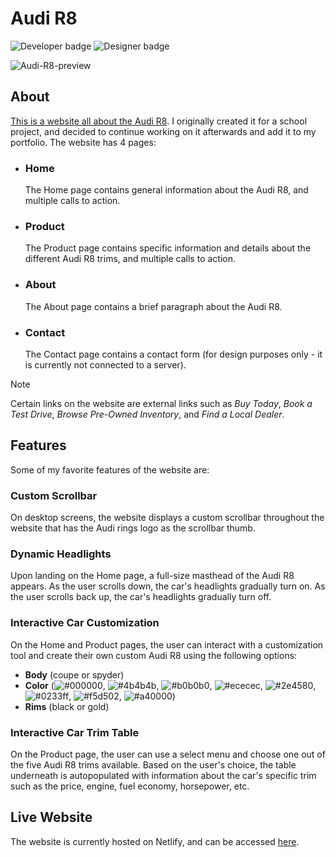 # Audi R8
<picture>
  <img alt="Developer badge" src="https://img.shields.io/badge/Developer-Mich--L5-dc022a?logo=github&logoColor=white">
</picture>
<picture>
  <img alt="Designer badge" src="https://img.shields.io/badge/Designer-Mich--L5-e6e6e6?logo=github&logoColor=white">
</picture>

![Audi-R8-preview](https://github.com/user-attachments/assets/1c7d2753-eb4f-43e9-86a0-a18a42cb80a8)



## About
[This is a website all about the Audi R8](https://michalaforest-audi-r8.netlify.app/). I originally created it for a school project, and decided to continue working on it afterwards and add it to my portfolio. The website has 4 pages:
* ### Home
  The Home page contains general information about the Audi R8, and multiple calls to action.
* ### Product
  The Product page contains specific information and details about the different Audi R8 trims, and multiple calls to action.
* ### About
  The About page contains a brief paragraph about the Audi R8.
* ### Contact
  The Contact page contains a contact form (for design purposes only - it is currently not connected to a server).

> [!NOTE]
> Certain links on the website are external links such as _Buy Today_, _Book a Test Drive_, _Browse Pre-Owned Inventory_, and _Find a Local Dealer_.

## Features
Some of my favorite features of the website are:

### Custom Scrollbar
On desktop screens, the website displays a custom scrollbar throughout the website that has the Audi rings logo as the scrollbar thumb.

### Dynamic Headlights
Upon landing on the Home page, a full-size masthead of the Audi R8 appears. As the user scrolls down, the car's headlights gradually turn on. As the user scrolls back up, the car's headlights gradually turn off.

### Interactive Car Customization
On the Home and Product pages, the user can interact with a customization tool and create their own custom Audi R8 using the following options:
* **Body** (coupe or spyder)
* **Color** (![#000000](https://placehold.co/15x15/000000/000000.png), ![#4b4b4b](https://placehold.co/15x15/4b4b4b/4b4b4b.png), ![#b0b0b0](https://placehold.co/15x15/b0b0b0/b0b0b0.png), ![#ececec](https://placehold.co/15x15/ececec/ececec.png), ![#2e4580](https://placehold.co/15x15/2e4580/2e4580.png), ![#0233ff](https://placehold.co/15x15/0233ff/0233ff.png), ![#f5d502](https://placehold.co/15x15/f5d502/f5d502.png), ![#a40000](https://placehold.co/15x15/a40000/a40000.png))
* **Rims** (black or gold)

### Interactive Car Trim Table 
On the Product page, the user can use a select menu and choose one out of the five Audi R8 trims available. Based on the user's choice, the table underneath is autopopulated with information about the car's specific trim such as the price, engine, fuel economy, horsepower, etc.

## Live Website
The website is currently hosted on Netlify, and can be accessed [here](https://michalaforest-audi-r8.netlify.app/).
